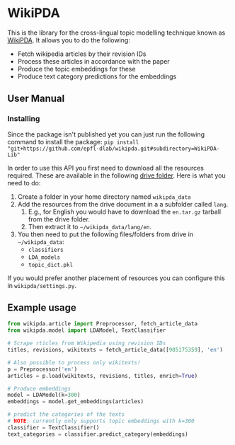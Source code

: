 # WikiPDA
This is the library for the cross-lingual topic modelling technique 
known as [WikiPDA](https://arxiv.org/abs/2009.11207). It allows you 
to do the following:
- Fetch wikipedia articles by their revision IDs
- Process these articles in accordance with the paper
- Produce the topic embeddings for these
- Produce text category predictions for the embeddings

## User Manual
### Installing
Since the package isn't published yet you can just run the following command to install
the package: `pip install "git+https://github.com/epfl-dlab/wikipda.git#subdirectory=WikiPDA-Lib"`

In order to use this API you first need to download all the resources
required. These are available in the following 
[drive folder](https://drive.google.com/drive/u/2/folders/1V4Gyx870NWLbPy9d3H1FPDRpzyJ5eVzu).
Here is what you need to do:
1. Create a folder in your home directory named `wikipda_data`
2. Add the resources from the drive document in a a subfolder called `lang`.
    1. E.g., for English you would have to download the `en.tar.gz` tarball from the
drive folder. 
    2. Then extract it to `~/wikipda_data/lang/en`.
3. You then need to put the following files/folders from drive in `~/wikipda_data`:
    - `classifiers`
    - `LDA_models`
    - `topic_dict.pkl`
    
If you would prefer another placement of resources you can configure this in 
`wikipda/settings.py`.

## Example usage
```python
from wikipda.article import Preprocessor, fetch_article_data
from wikipda.model import LDAModel, TextClassifier

# Scrape rticles from Wikipedia using revision IDs
titles, revisions, wikitexts = fetch_article_data([985175359], 'en')

# Also possible to process only wikitexts!
p = Preprocessor('en')
articles = p.load(wikitexts, revisions, titles, enrich=True)

# Produce embeddings
model = LDAModel(k=300)
embeddings = model.get_embeddings(articles)

# predict the categories of the texts
# NOTE: currently only supports topic embeddings with k=300
classifier = TextClassifier()
text_categories = classifier.predict_category(embeddings)
```
